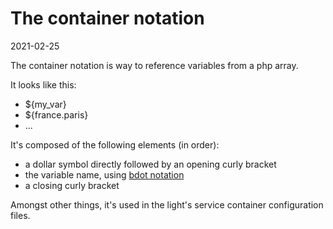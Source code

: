 The container notation
==========
2021-02-25

The container notation is way to reference variables from a php array.

It looks like this:

- ${my_var}
- ${france.paris}
- ...



It's composed of the following elements (in order):

- a dollar symbol directly followed by an opening curly bracket
- the variable name,
  using [bdot notation](https://github.com/karayabin/universe-snapshot/blob/master/universe/Ling/Bat/doc/bdot-notation.md)
- a closing curly bracket




Amongst other things, it's used in the light's service container configuration files.


